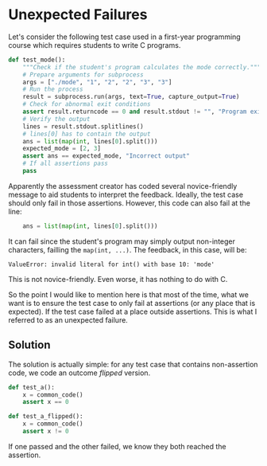 # Unexpected Failures

Let's consider the following test case used in a first-year programming course
which requires students to write C programs.

```python
def test_mode():
    """Check if the student's program calculates the mode correctly."""
    # Prepare arguments for subprocess
    args = ["./mode", "1", "2", "2", "3", "3"]
    # Run the process
    result = subprocess.run(args, text=True, capture_output=True)
    # Check for abnormal exit conditions
    assert result.returncode == 0 and result.stdout != "", "Program exited abnormally"
    # Verify the output
    lines = result.stdout.splitlines()
    # lines[0] has to contain the output
    ans = list(map(int, lines[0].split()))
    expected_mode = [2, 3]
    assert ans == expected_mode, "Incorrect output"
    # If all assertions pass
    pass
```

Apparently the assessment creator has coded several novice-friendly message to
aid students to interpret the feedback. Ideally, the test case should only fail
in those assertions. However, this code can also fail at the line:

```python
    ans = list(map(int, lines[0].split()))
```

It can fail since the student's program may simply output non-integer
characters, failling the `map(int, ...)`. The feedback, in this case, will be:

```text
ValueError: invalid literal for int() with base 10: 'mode'
```

This is not novice-friendly. Even worse, it has nothing to do with C.

So the point I would like to mention here is that most of the time, what we want
is to ensure the test case to only fail at assertions (or any place that is
expected). If the test case failed at a place outside assertions. This is what I
referred to as an unexpected failure.

## Solution

The solution is actually simple: for any test case that contains non-assertion
code, we code an outcome *flipped* version.

```python
def test_a():
    x = common_code()
    assert x == 0

def test_a_flipped():
    x = common_code()
    assert x != 0
```

If one passed and the other failed, we know they both reached the assertion.
